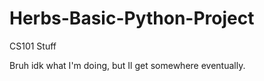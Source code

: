 # Herbs-Basic-Python-Project
CS101 Stuff


Bruh idk what I'm doing, but Il get somewhere eventually.
